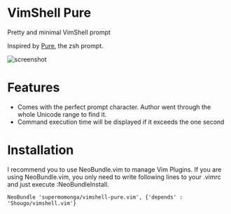 # VimShell Pure

Pretty and minimal VimShell prompt

Inspired by [Pure](https://github.com/sindresorhus/pure), the zsh prompt.

![screenshot](https://raw.github.com/supermomonga/vimshell-pure.vim/master/screenshot.png)


# Features

* Comes with the perfect prompt character. Author went through the whole Unicode range to find it.
* Command execution time will be displayed if it exceeds the one second


# Installation

I recommend you to use NeoBundle.vim to manage Vim Plugins.
If you are using NeoBundle.vim, you only need to write following lines to your .vimrc and just execute :NeoBundleInstall.

    NeoBundle 'supermomonga/vimshell-pure.vim', {'depends' : 'Shougo/vimshell.vim'}



